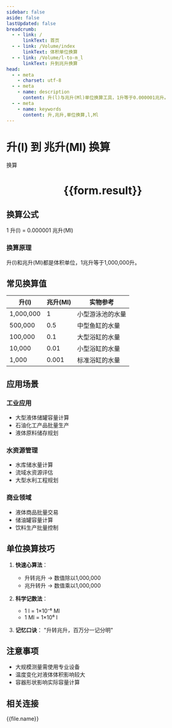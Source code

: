 ```yaml
---
sidebar: false
aside: false
lastUpdated: false
breadcrumb:
  - - link: /
      linkText: 首页
  - - link: /Volume/index
      linkText: 体积单位换算
  - - link: /Volume/l-to-m_l
      linkText: 升到兆升换算
head:
  - - meta
    - charset: utf-8
  - - meta
    - name: description
      content: 升(l)与兆升(Ml)单位换算工具，1升等于0.000001兆升。
  - - meta
    - name: keywords
      content: 升,兆升,单位换算,l,Ml
---
```


# 升(l) 到 兆升(Ml) 换算

<script setup>
import { onMounted, reactive, inject ,ref  } from 'vue'
import { NButton,NForm ,NFormItem,NInput,NInputNumber,NSelect,NCard,useMessage ,NGrid ,NGi } from 'naive-ui'
import { defineClientComponent } from 'vitepress'
import { Volume } from '../../files';

const convert = inject('convert')
const formRef = ref(null);
const rules = {
  number:{
    required: true,
    type: 'number',
    trigger: "blur"
  }
}
const form = reactive({
  number:null,
  result:'',
  title:'升(l)到兆升(Ml)换算'
})

const convertHandler = (e) => {
  e.preventDefault();
  formRef.value?.validate((errors)=>{
    if (!errors) {
      form.result = `${form.number} l = ${convert(form.number).from('l').to('Ml')} Ml`
    }
  })
}
</script>

<n-form size="large" :model="form" ref='formRef' :rules="rules">
  <n-form-item label="数值" path="number">
    <n-input-number size="large" style="width:100%" :min="0" v-model:value="form.number" placeholder="请输入升数值" />
  </n-form-item>
  <n-form-item>
    <n-button type="primary" style="width:100%" @click="convertHandler">换算</n-button>
  </n-form-item>
</n-form>
<n-card embedded :bordered="false" hoverable>
  <div style="text-align:center">
    <h1>{{form.result}}</h1>
  </div>
</n-card>

## 换算公式
1 升(l) = 0.000001 兆升(Ml)

### 换算原理
升(l)和兆升(Ml)都是体积单位，1兆升等于1,000,000升。

## 常见换算值
| 升(l) | 兆升(Ml) | 实物参考                 |
|-------|---------|--------------------------|
| 1,000,000 | 1       | 小型游泳池的水量          |
| 500,000  | 0.5     | 中型鱼缸的水量            |
| 100,000  | 0.1     | 大型浴缸的水量            |
| 10,000   | 0.01    | 小型浴缸的水量            |
| 1,000    | 0.001   | 标准浴缸的水量            |

## 应用场景
### 工业应用
- 大型液体储罐容量计算
- 石油化工产品批量生产
- 液体原料储存规划

### 水资源管理
- 水库储水量计算
- 流域水资源评估
- 大型水利工程规划

### 商业领域
- 液体商品批量交易
- 储油罐容量计算
- 饮料生产批量控制

## 单位换算技巧
1. **快速心算法**：
   - 升转兆升 → 数值除以1,000,000
   - 兆升转升 → 数值乘以1,000,000

2. **科学记数法**：
   - 1 l = 1×10⁻⁶ Ml
   - 1 Ml = 1×10⁶ l

3. **记忆口诀**：
   "升转兆升，百万分一记分明"

## 注意事项
- 大规模测量需使用专业设备
- 温度变化对液体体积影响较大
- 容器形状影响实际容量计算

## 相关连接
<n-grid x-gap="12" :cols="4">
  <n-gi v-for="(file, index) in Volume" :key="index">
    <n-button
      text
      tag="a"
      :href="file.path"
      type="primary"
    >
      {{file.name}}
    </n-button>
  </n-gi>
</n-grid>